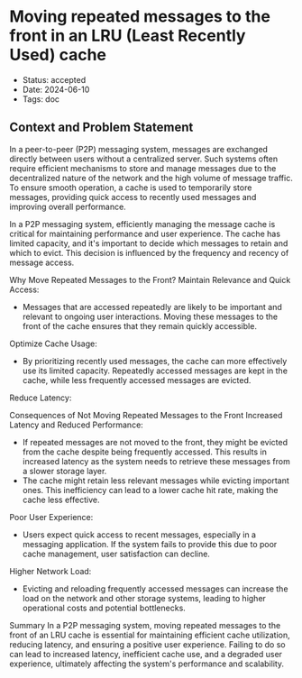 # Moving repeated messages to the front in an LRU (Least Recently Used) cache

- Status: accepted
- Date: 2024-06-10
- Tags: doc

## Context and Problem Statement


In a peer-to-peer (P2P) messaging system, messages are exchanged directly between users without a centralized server. Such systems often require efficient mechanisms to store and manage messages due to the decentralized nature of the network and the high volume of message traffic. To ensure smooth operation, a cache is used to temporarily store messages, providing quick access to recently used messages and improving overall performance.

In a P2P messaging system, efficiently managing the message cache is critical for maintaining performance and user experience. The cache has limited capacity, and it's important to decide which messages to retain and which to evict. This decision is influenced by the frequency and recency of message access.

Why Move Repeated Messages to the Front?
Maintain Relevance and Quick Access:

  - Messages that are accessed repeatedly are likely to be important and relevant to ongoing user interactions. Moving these messages to the front of the cache ensures that they remain quickly accessible.

Optimize Cache Usage:

  - By prioritizing recently used messages, the cache can more effectively use its limited capacity. Repeatedly accessed messages are kept in the cache, while less frequently accessed messages are evicted.

Reduce Latency:

Consequences of Not Moving Repeated Messages to the Front
Increased Latency and Reduced Performance:

  - If repeated messages are not moved to the front, they might be evicted from the cache despite being frequently accessed. This results in increased latency as the system needs to retrieve these messages from a slower storage layer.
  - The cache might retain less relevant messages while evicting important ones. This inefficiency can lead to a lower cache hit rate, making the cache less effective.

Poor User Experience:

  - Users expect quick access to recent messages, especially in a messaging application. If the system fails to provide this due to poor cache management, user satisfaction can decline.

Higher Network Load:

  - Evicting and reloading frequently accessed messages can increase the load on the network and other storage systems, leading to higher operational costs and potential bottlenecks.

Summary
In a P2P messaging system, moving repeated messages to the front of an LRU cache is essential for maintaining efficient cache utilization, reducing latency, and ensuring a positive user experience. Failing to do so can lead to increased latency, inefficient cache use, and a degraded user experience, ultimately affecting the system's performance and scalability.
